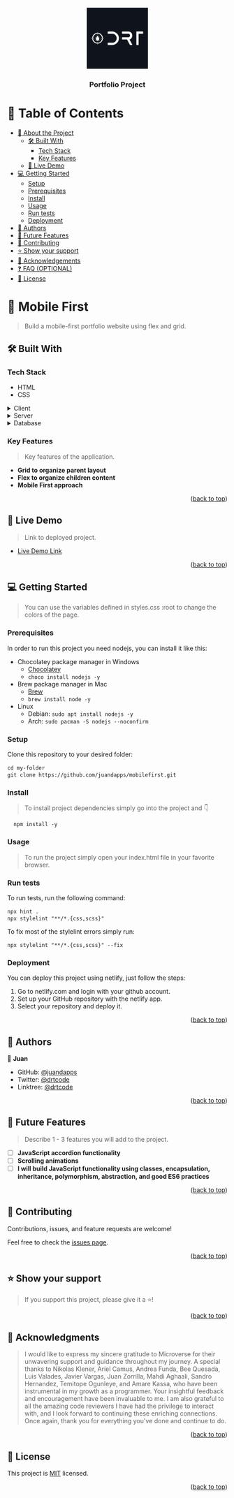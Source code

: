 <a name="readme-top"></a>

<div align="center">
  <img src="drtcode.png" alt="logo" width="140"  height="auto" />
  <br/>

<h3><b>Portfolio Project</b></h3>

</div>

<!-- TABLE OF CONTENTS -->

# 📗 Table of Contents

- [📖 About the Project](#about-project)
  - [🛠 Built With](#built-with)
    - [Tech Stack](#tech-stack)
    - [Key Features](#key-features)
  - [🚀 Live Demo](#live-demo)
- [💻 Getting Started](#getting-started)
  - [Setup](#setup)
  - [Prerequisites](#prerequisites)
  - [Install](#install)
  - [Usage](#usage)
  - [Run tests](#run-tests)
  - [Deployment](#triangular_flag_on_post-deployment)
- [👥 Authors](#authors)
- [🔭 Future Features](#future-features)
- [🤝 Contributing](#contributing)
- [⭐️ Show your support](#support)
- [🙏 Acknowledgements](#acknowledgements)
- [❓ FAQ (OPTIONAL)](#faq)
- [📝 License](#license)

<!-- PROJECT DESCRIPTION -->

# 📖 Mobile First <a name="about-project"></a>

> Build a mobile-first portfolio website using flex and grid.

## 🛠 Built With <a name="built-with"></a>

### Tech Stack <a name="tech-stack"></a>

- HTML
- CSS

<details>
  <summary>Client</summary>
  <ul>
    <li><a href="https://reactjs.org/">React.js</a></li>
  </ul>
</details>

<details>
  <summary>Server</summary>
  <ul>
    <li><a href="https://expressjs.com/">Express.js</a></li>
  </ul>
</details>

<details>
<summary>Database</summary>
  <ul>
    <li><a href="https://www.postgresql.org/">PostgreSQL</a></li>
  </ul>
</details>

<!-- Features -->

### Key Features <a name="key-features"></a>

> Key features of the application. 

- **Grid to organize parent layout**
- **Flex to organize children content**
- **Mobile First approach**

<p align="right">(<a href="#readme-top">back to top</a>)</p>

<!-- LIVE DEMO -->

## 🚀 Live Demo <a name="live-demo"></a>

> Link to deployed project.

- [Live Demo Link](https://dainty-gingersnap-8977c5.netlify.app/)

<p align="right">(<a href="#readme-top">back to top</a>)</p>

<!-- GETTING STARTED -->

## 💻 Getting Started <a name="getting-started"></a>

> You can use the variables defined in styles.css :root to change the colors of the page. 

### Prerequisites

In order to run this project you need nodejs, you can install it like this:
- Chocolatey package manager in Windows
  - [Chocolatey](https://chocolatey.org/install)
  - `choco install nodejs -y`
- Brew package manager in Mac
  - [Brew](https://brew.sh/)
  - `brew install node -y`
- Linux
  - Debian: `sudo apt install nodejs -y`
  - Arch: `sudo pacman -S nodejs --noconfirm`

### Setup

Clone this repository to your desired folder:

```
cd my-folder
git clone https://github.com/juandapps/mobilefirst.git
```

### Install

> To install project dependencies simply go into the project and 👇

```  cd my-project
  npm install -y
```

### Usage

> To run the project simply open your index.html file in your favorite browser.

### Run tests

To run tests, run the following command:

```
npx hint .
npx stylelint "**/*.{css,scss}"
```

To fix most of the stylelint errors simply run:

```
npx stylelint "**/*.{css,scss}" --fix
```

### Deployment

You can deploy this project using netlify, just follow the steps:

1. Go to netlify.com and login with your github account.
2. Set up your GitHub repository with the netlify app.
3. Select your repository and deploy it.

<p align="right">(<a href="#readme-top">back to top</a>)</p>

<!-- AUTHORS -->

## 👥 Authors <a name="authors"></a>

👤 **Juan**

- GitHub: [@juandapps](https://github.com/juandapps)
- Twitter: [@drtcode](https://twitter.com/drtcode)
- Linktree: [@drtcode](https://linktr.ee/drtcode)

<p align="right">(<a href="#readme-top">back to top</a>)</p>

<!-- FUTURE FEATURES -->

## 🔭 Future Features <a name="future-features"></a>

> Describe 1 - 3 features you will add to the project.

- [ ] **JavaScript accordion functionality**
- [ ] **Scrolling animations**
- [ ] **I will build JavaScript functionality using classes, encapsulation, inheritance, polymorphism, abstraction, 
  and good ES6 practices**

<p align="right">(<a href="#readme-top">back to top</a>)</p>

<!-- CONTRIBUTING -->

## 🤝 Contributing <a name="contributing"></a>

Contributions, issues, and feature requests are welcome!

Feel free to check the [issues page](../../issues/).

<p align="right">(<a href="#readme-top">back to top</a>)</p>

<!-- SUPPORT -->

## ⭐️ Show your support <a name="support"></a>

> If you support this project, please give it a ⭐️!

<p align="right">(<a href="#readme-top">back to top</a>)</p>

<!-- ACKNOWLEDGEMENTS -->

## 🙏 Acknowledgments <a name="acknowledgements"></a>

> I would like to express my sincere gratitude to Microverse for their unwavering support and guidance throughout my
> journey. A special thanks to Nikolas Klener, Ariel Camus, Andrea Funda, Bee Quesada, Luis Valades, Javier Vargas,
> Juan Zorrilla, Mahdi Aghaali, Sandro Hernandez, Temitope Ogunleye, and Amare Kassa, who have been instrumental in my growth as a programmer. Your insightful feedback and encouragement have been invaluable to me. I am also grateful to all the amazing code reviewers I have had the privilege to interact with, and I look forward to continuing these enriching connections. Once again, thank you for everything you've done and continue to do.

<p align="right">(<a href="#readme-top">back to top</a>)</p>

<!-- LICENSE -->

## 📝 License <a name="license"></a>

This project is [MIT](./LICENSE) licensed.


<p align="right">(<a href="#readme-top">back to top</a>)</p>